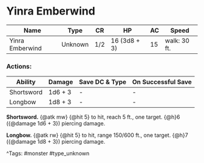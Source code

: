 # Yinra Emberwind

| Name | Type | CR | HP | AC | Speed |
|------|------|----|----|----|-------|
| Yinra Emberwind | Unknown | 1/2 | 16 (3d8 + 3) | 15 | walk: 30 ft. |

### Actions:

| Ability | Damage | Save DC & Type | On Successful Save |
|---------|--------|----------------|--------------------|
| Shortsword | 1d6 + 3 | - | - |
| Longbow | 1d8 + 3 | - | - |


**Shortsword.** {@atk mw} {@hit 5} to hit, reach 5 ft., one target. {@h}6 ({@damage 1d6 + 3}) piercing damage.

**Longbow.** {@atk rw} {@hit 5} to hit, range 150/600 ft., one target. {@h}7 ({@damage 1d8 + 3}) piercing damage.

^Tags: #monster #type_unknown